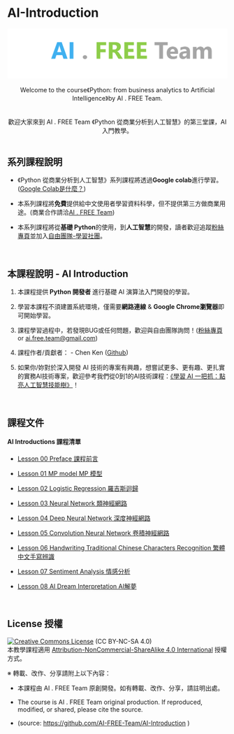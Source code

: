 # AI-Introduction
![人工智慧 - 自由團隊](https://raw.githubusercontent.com/chenkenanalytic/img/master/af/aifreeteam.png)
<center>Welcome to the course《Python: from business analytics to Artificial Intelligence》by AI . FREE Team.</center>
<br><br>
<center>歡迎大家來到 AI . FREE Team 《Python 從商業分析到人工智慧》的第三堂課，AI 入門教學。 </center>
<br>

## 系列課程說明
 - 《Python 從商業分析到人工智慧》系列課程將透過<b>Google colab</b>進行學習。(<a href="https://colab.research.google.com">Google Colab是什麼？</a>)

 - 本系列課程將<b>免費</b>提供給中文使用者學習資料科學，但不提供第三方做商業用途。(商業合作請洽<a href="mailto:ai.free.team@gamil.com">AI . FREE Team</a>)
 
 - 本系列課程將從<b>基礎 Python</b>的使用，到<b>人工智慧</b>的開發，讀者歡迎追蹤<a href="https://www.facebook.com/AI.Free.Team/">粉絲專頁</a>並加入<a href="https://www.facebook.com/groups/AI.Free.Community/">自由團隊-學習社團</a>。

<br>

## 本課程說明 - AI Introduction
1. 本課程提供<b> Python 開發者 </b>進行基礎 AI 演算法入門開發的學習。

2. 學習本課程不須建置系統環境，僅需要<b>網路連線</b> & <b>Google Chrome瀏覽器</b>即可開始學習。

3. 課程學習過程中，若發現BUG或任何問題，歡迎與自由團隊詢問！(<a href="https://www.facebook.com/AI.Free.Team/">粉絲專頁</a> or <a href="mailto:ai.free.team@gmail.com">ai.free.team@gmail.com</a>)

4. 課程作者/貢獻者：
<span> - Chen Ken (<a href="https://github.com/chenkenanalytic">Github</a>) </span>

5. 如果你/妳對於深入開發 AI 技術的專案有興趣，想嘗試更多、更有趣、更扎實的實務AI技術專案，歡迎參考我們從0到1的AI技術課程：[《學習 AI 一把抓：點亮人工智慧技能樹》](https://hahow.in/cr/slashie-ai-free-team)！

<br>

## 課程文件

#### AI Introductions 課程清單

- <a href="https://colab.research.google.com/github/AI-FREE-Team/AI-Introduction/blob/main/documents/AI_FREE_Team_AI_Fundations__Lesson_00_Preface_%E5%89%8D%E8%A8%80.ipynb">Lesson 00 Preface 課程前言</a>

- <a href="https://colab.research.google.com/github/AI-FREE-Team/AI-Introduction/blob/main/documents/AI_FREE_Team_AI_Fundations__Lesson_01_MP_model.ipynb">Lesson 01 MP model MP 模型</a>

- <a href="https://colab.research.google.com/github/AI-FREE-Team/AI-Introduction/blob/main/documents/AI_FREE_Team_AI_Fundations__Lesson_02_Logistic_Regression.ipynb">Lesson 02 Logistic Regression 羅吉斯迴歸</a>

- <a href="https://colab.research.google.com/github/AI-FREE-Team/AI-Introduction/blob/main/documents/AI_FREE_Team_AI_Fundations__Lesson_03_Neural_Network.ipynb">Lesson 03 Neural Network 類神經網路</a>

- <a href="https://colab.research.google.com/github/AI-FREE-Team/AI-Introduction/blob/main/documents/AI_FREE_Team_AI_Fundations__Lesson_04_Deep_Neural_Network.ipynb">Lesson 04 Deep Neural Network 深度神經網路</a>

- <a href="https://colab.research.google.com/github/AI-FREE-Team/AI-Introduction/blob/main/documents/AI_FREE_Team_AI_Fundations__Lesson_05_Convolution_Neural_Network.ipynb">Lesson 05 Convolution Neural Network 卷積神經網路</a>

- <a href="https://colab.research.google.com/github/AI-FREE-Team/AI-Introduction/blob/main/documents/AI_FREE_Team_AI_Fundations__Lesson_06_Handwriting_Traditional_Chinese_Characters_Recognition.ipynb">Lesson 06 Handwriting Traditional Chinese Characters Recognition 繁體中文手寫辨識</a>

- <a href="https://colab.research.google.com/github/AI-FREE-Team/AI-Introduction/blob/main/documents/AI_FREE_Team_AI_Fundations__Lesson_07_Sentiment_Analysis.ipynb">Lesson 07 Sentiment Analysis 情感分析</a>

- <a href="https://colab.research.google.com/github/AI-FREE-Team/AI-Introduction/blob/main/documents/AI_FREE_Team_AI_Fundations__Lesson_08_AI_Dream_Interpretation.ipynb">Lesson 08 AI Dream Interpretation AI解夢</a>

<br>

## License 授權

<a rel="license" href="https://creativecommons.org/licenses/by-nc-sa/4.0/"><img alt="Creative Commons License" style="border-width:0" src="https://i.creativecommons.org/l/by-nc-sa/3.0/tw/88x31.png" /></a> (CC BY-NC-SA 4.0)<br />本教學課程適用 <a rel="license" href="https://creativecommons.org/licenses/by-nc-sa/4.0/">Attribution-NonCommercial-ShareAlike 4.0 International</a> 授權方式。

※ 轉載、改作、分享請附上以下內容：

 - 本課程由 AI . FREE Team 原創開發。如有轉載、改作、分享，請註明出處。
 
 - The course is AI . FREE Team original production. If reproduced, modified, or shared, please cite the source.
 
 - (source: https://github.com/AI-FREE-Team/AI-Introduction )
